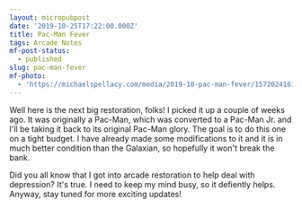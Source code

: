 ```yaml
---
layout: micropubpost
date: '2019-10-25T17:22:00.000Z'
title: Pac-Man Fever
tags: Arcade Notes
mf-post-status:
  - published
slug: pac-man-fever
mf-photo:
  - 'https://michaelspellacy.com/media/2019-10-pac-man-fever/1572024161157.jpg'
---
```

Well here is the next big restoration, folks! I picked it up a couple of weeks ago. It was originally a Pac-Man, which was converted to a Pac-Man Jr. and I&#39;ll be taking it back to its original Pac-Man glory. The goal is to do this one on a tight budget. I have already made some modifications to it and it is in much better condition than the Galaxian, so hopefully it won&#39;t break the bank. 

Did you all know that I got into arcade restoration to help deal with depression? It&#39;s true. I need to keep my mind busy, so it defiently helps. Anyway, stay tuned for more exciting updates! 
